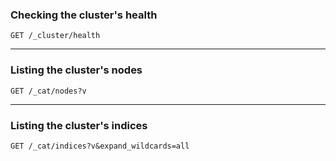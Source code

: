 ### Checking the cluster's health

`GET /_cluster/health`

---

### Listing the cluster's nodes

`GET /_cat/nodes?v`

---

### Listing the cluster's indices

`GET /_cat/indices?v&expand_wildcards=all`